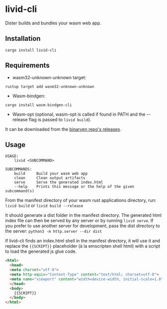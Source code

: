 # livid-cli

Dister builds and bundles your wasm web app.

## Installation
`cargo install livid-cli`

## Requirements
- wasm32-unknown-unknown target:

`rustup target add wasm32-unknown-unknown`

- Wasm-bindgen:

`cargo install wasm-bindgen-cli`

- Wasm-opt (optional, wasm-opt is called if found in PATH and the --release flag is passed to `livid build`).

It can be downloaded from the [binaryen repo's releases](https://github.com/WebAssembly/binaryen/releases).

## Usage
```
USAGE:
    livid <SUBCOMMAND>

SUBCOMMANDS:
    build     Build your wasm web app
    clean     Clean output artifacts
    serve     Serve the generated index.html
    --help    Prints this message or the help of the given subcommand(s)
```

From the manifest directory of your wasm rust applications directory, run:
`livid build` or `livid build --release`

It should generate a dist folder in the manifest directory. The generated html index file can then be served by any server or by running `livid serve`. If you prefer to use another server for development, pass the dist directory to the server:
`python3 -m http.server --dir dist`

If livid-cli finds an index.html shell in the manifest directory, it will use it and replace the `{{SCRIPT}}`  placeholder (à la emscripten shell html) with a script to load the generated js glue code.
```html
<html>
  <head>
  <meta charset="utf-8">
  <meta http-equiv="Content-Type" content="text/html; charset=utf-8">
  <meta name="viewport" content="width=device-width, initial-scale=1.0">
  </head>
  <body>
    {{SCRIPT}}
  </body>
</html>
```